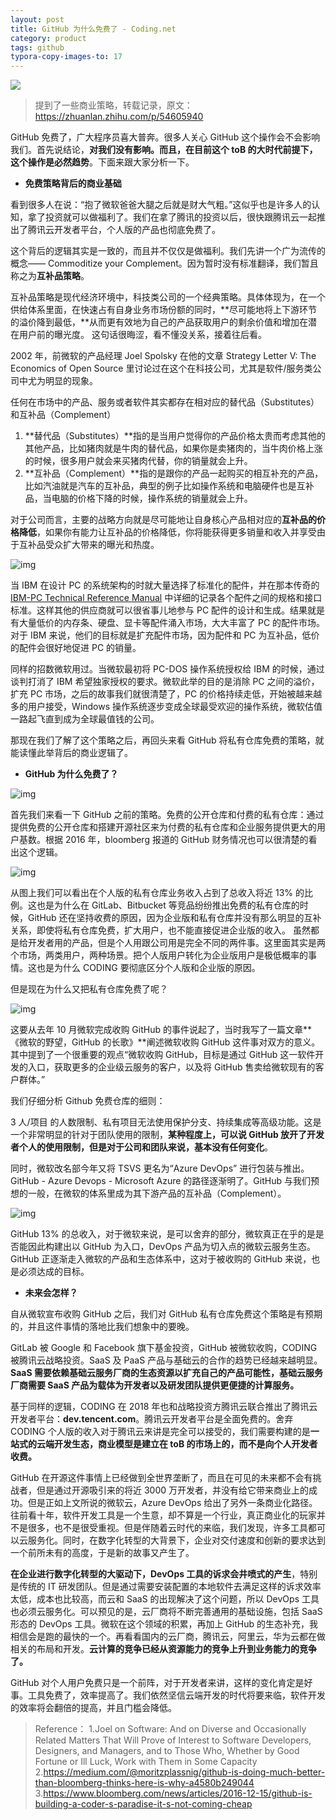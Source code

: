 ```yaml
---
layout: post
title: GitHub 为什么免费了 - Coding.net
category: product
tags: github
typora-copy-images-to: 17
---
```

![](https://cdn.kelu.org/blog/tags/product-market-fit.jpg)

> 提到了一些商业策略，转载记录，原文：<https://zhuanlan.zhihu.com/p/54605940>

GitHub 免费了，广大程序员喜大普奔。很多人关心 GitHub 这个操作会不会影响我们。首先说结论，**对我们没有影响。而且，在目前这个 toB 的大时代前提下，这个操作是必然趋势**。下面来跟大家分析一下。

- **免费策略背后的商业基础**

看到很多人在说：“抱了微软爸爸大腿之后就是财大气粗。”这似乎也是许多人的认知，拿了投资就可以做福利了。我们在拿了腾讯的投资以后，很快跟腾讯云一起推出了腾讯云开发者平台，个人版的产品也彻底免费了。

这个背后的逻辑其实是一致的，而且并不仅仅是做福利。我们先讲一个广为流传的概念—— Commoditize your Complement。因为暂时没有标准翻译，我们暂且称之为**互补品策略**。

互补品策略是现代经济环境中，科技类公司的一个经典策略。具体体现为，在一个供给体系里面，在快速占有自身业务市场份额的同时，**尽可能地将上下游环节的溢价降到最低，**从而更有效地为自己的产品获取用户的剩余价值和增加在潜在用户前的曝光度。 这句话很晦涩，看不懂没关系，接着往后看。

2002 年，前微软的产品经理 Joel Spolsky 在他的文章 Strategy Letter V: The Economics of Open Source 里讨论过在这个在科技公司，尤其是软件/服务类公司中尤为明显的现象。

任何在市场中的产品、服务或者软件其实都存在相对应的替代品（Substitutes）和互补品（Complement）

1. **替代品（Substitutes）**指的是当用户觉得你的产品价格太贵而考虑其他的其他产品，比如猪肉就是牛肉的替代品，如果你是卖猪肉的，当牛肉价格上涨的时候，很多用户就会来买猪肉代替，你的销量就会上升。
2. **互补品（Complement）**指的是跟你的产品一起购买的相互补充的产品，比如汽油就是汽车的互补品，典型的例子比如操作系统和电脑硬件也是互补品，当电脑的价格下降的时候，操作系统的销量就会上升。

对于公司而言，主要的战略方向就是尽可能地让自身核心产品相对应的**互补品的价格降低**，如果你有能力让互补品的价格降低，你将能获得更多销量和收入并享受由于互补品受众扩大带来的曝光和热度。

![img](https://cdn.kelu.org/blog/2019/01/v2-d20e3e8f84d5f6964aede1d94a57864b_hd.jpg)

当 IBM 在设计 PC 的系统架构的时就大量选择了标准化的配件，并在那本传奇的 [IBM-PC Technical Reference Manual](https://www.pcjs.org/pubs/pc/reference/ibm/) 中详细的记录各个配件之间的规格和接口标准。这样其他的供应商就可以很省事儿地参与 PC 配件的设计和生成。结果就是有大量低价的内存条、硬盘、显卡等配件涌入市场，大大丰富了 PC 的配件市场。对于 IBM 来说，他们的目标就是扩充配件市场，因为配件和 PC 为互补品，低价的配件会很好地促进 PC 的销量。

同样的招数微软用过。当微软最初将 PC-DOS 操作系统授权给 IBM 的时候，通过谈判打消了 IBM 希望独家授权的要求。微软此举的目的是消除 PC 之间的溢价，扩充 PC 市场，之后的故事我们就很清楚了，PC 的价格持续走低，开始被越来越多的用户接受，Windows 操作系统逐步变成全球最受欢迎的操作系统，微软估值一路起飞直到成为全球最值钱的公司。

那现在我们了解了这个策略之后，再回头来看 GitHub 将私有仓库免费的策略，就能读懂此举背后的商业逻辑了。

- **GitHub 为什么免费了？**

![img](https://cdn.kelu.org/blog/2019/01/v2-97f4f2633a32d33ab22545a44c8a0502_hd.jpg)

首先我们来看一下 GitHub 之前的策略。免费的公开仓库和付费的私有仓库：通过提供免费的公开仓库和搭建开源社区来为付费的私有仓库和企业服务提供更大的用户基数。根据 2016 年，bloomberg 报道的 GitHub 财务情况也可以很清楚的看出这个逻辑。

![img](https://cdn.kelu.org/blog/2019/01/v2-064777664b6e6f398d07a49a750787df_hd.jpg)

从图上我们可以看出在个人版的私有仓库业务收入占到了总收入将近 13% 的比例。这也是为什么在 GitLab、Bitbucket 等竞品纷纷推出免费的私有仓库的时候，GitHub 还在坚持收费的原因，因为企业版和私有仓库并没有那么明显的互补关系，即使将私有仓库免费，扩大用户，也不能直接促进企业版的收入。 虽然都是给开发者用的产品，但是个人用跟公司用是完全不同的两件事。这里面其实是两个市场，两类用户，两种场景。把个人版用户转化为企业版用户是极低概率的事情。这也是为什么 CODING 要彻底区分个人版和企业版的原因。

但是现在为什么又把私有仓库免费了呢？

![img](https://cdn.kelu.org/blog/2019/01/v2-4d39339fa1646bcb43b8cdbd37b071c5_hd.jpg)

这要从去年 10 月微软完成收购 GitHub 的事件说起了，当时我写了一篇文章**《微软的野望，GitHub 的长歌》**阐述微软收购 GitHub 这件事对双方的意义。其中提到了一个很重要的观点“微软收购 GitHub，目标是通过 GitHub 这一软件开发的入口，获取更多的企业级云服务的客户，以及将 GitHub 售卖给微软现有的客户群体。”

我们仔细分析 Github 免费仓库的细则：

3 人/项目 的人数限制、私有项目无法使用保护分支、持续集成等高级功能。这是一个非常明显的针对于团队使用的限制，**某种程度上，可以说 GitHub 放开了开发者个人的使用限制，但是对于公司和团队来说，基本没有任何变化**。

同时，微软改名部今年又将 TSVS 更名为“Azure DevOps” 进行包装与推出。GitHub - Azure Devops - Microsoft Azure 的路径逐渐明了。GitHub 与我们预想的一般，在微软的体系里成为其下游产品的互补品（Complement）。

![img](https://cdn.kelu.org/blog/2019/01/v2-49b35a36d42d3c0a089c3b727c2ab4f1_hd.jpg)

GitHub 13% 的总收入，对于微软来说，是可以舍弃的部分，微软真正在乎的是是否能因此构建出以 GitHub 为入口，DevOps 产品为切入点的微软云服务生态。GitHub 正逐渐走入微软的产品和生态体系中，这对于被收购的 GitHub 来说，也是必须达成的目标。

- **未来会怎样？**

自从微软宣布收购 GitHub 之后，我们对 GitHub 私有仓库免费这个策略是有预期的，并且这件事情的落地比我们想象中的要晚。

GitLab 被 Google 和 Facebook 旗下基金投资，GitHub 被微软收购，CODING 被腾讯云战略投资。SaaS 及 PaaS 产品与基础云的合作的趋势已经越来越明显。**SaaS 需要依赖基础云服务厂商的生态资源以扩充自己的产品可能性，基础云服务厂商需要 SaaS 产品为载体为开发者以及研发团队提供更便捷的计算服务。**

基于同样的逻辑，CODING 在 2018 年也和战略投资方腾讯云联合推出了腾讯云开发者平台：**dev.tencent.com**。腾讯云开发者平台是全面免费的。舍弃 CODING 个人版的收入对于腾讯云来讲是完全可以接受的，我们需要构建的是**一站式的云端开发生态，商业模型是建立在 toB 的市场上的，而不是向个人开发者收费。**

GitHub 在开源这件事情上已经做到全世界垄断了，而且在可见的未来都不会有挑战者，但是通过开源吸引来的将近 3000 万开发者，并没有给它带来商业上的成功。但是正如上文所说的微软云，Azure DevOps 给出了另外一条商业化路径。往前看十年，软件开发工具是一个生意，却不算是一个行业，真正商业化的玩家并不是很多，也不是很受重视。但是伴随着云时代的来临，我们发现，许多工具都可以云服务化。同时，在数字化转型的大背景下，企业对交付速度和创新的要求达到一个前所未有的高度，于是新的故事又产生了。

**在企业进行数字化转型的大驱动下，DevOps 工具的诉求会井喷式的产生**，特别是传统的 IT 研发团队。但是通过需要安装配置的本地软件去满足这样的诉求效率太低，成本也比较高，而云和 SaaS 的出现解决了这个问题，所以 DevOps 工具也必须云服务化。可以预见的是，云厂商将不断完善通用的基础设施，包括 SaaS 形态的 DevOps 工具。微软在这个领域的积累，再加上 GitHub 的生态补充，我相信会是跑的最快的一个。再看看国内的云厂商，腾讯云，阿里云，华为云都在做相关的布局和开发。**云计算的竞争已经从资源能力的竞争上升到业务能力的竞争了。**

GitHub 对个人用户免费只是一个前阵，对于开发者来讲，这样的变化肯定是好事。工具免费了，效率提高了。我们依然坚信云端开发的时代将要来临，软件开发的效率将会翻倍的提高，并且门槛会降低。

> Reference：
> 1.Joel on Software: And on Diverse and Occasionally Related Matters That Will Prove of Interest to Software Developers, Designers, and Managers, and to Those Who, Whether by Good Fortune or Ill Luck, Work with Them in Some Capacity
> 2.<https://medium.com/@moritzplassnig/github-is-doing-much-better-than-bloomberg-thinks-here-is-why-a4580b249044>
> 3.<https://www.bloomberg.com/news/articles/2016-12-15/github-is-building-a-coder-s-paradise-it-s-not-coming-cheap>